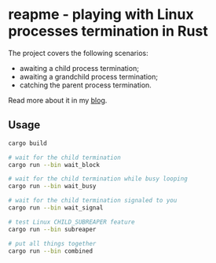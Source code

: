 # reapme - playing with Linux processes termination in Rust

The project covers the following scenarios:

- awaiting a child process termination;
- awaiting a grandchild process termination;
- catching the parent process termination.

Read more about it in my <a href="https://iximiuz.com/en/posts/dealing-with-processes-termination-in-Linux/">blog</a>.

## Usage
```bash
cargo build

# wait for the child termination
cargo run --bin wait_block

# wait for the child termination while busy looping
cargo run --bin wait_busy

# wait for the child termination signaled to you
cargo run --bin wait_signal

# test Linux CHILD_SUBREAPER feature
cargo run --bin subreaper

# put all things together
cargo run --bin combined
```

